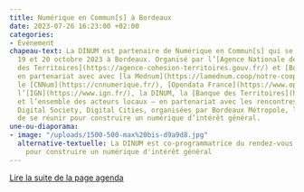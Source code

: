 ```yaml
---
title: Numérique en Commun[s] à Bordeaux
date: 2023-07-26 16:23:00 +02:00
categories:
- Événement
chapeau-text: La DINUM est partenaire de Numérique en Commun[s] qui se tiendra du
  19 et 20 octobre 2023 à Bordeaux. Organisé par l’[Agence Nationale de la Cohésion
  des Territoires](https://agence-cohesion-territoires.gouv.fr/) et [Bordeaux Métropole](https://www.bordeaux-metropole.fr/)
  en partenariat avec avec [la Mednum](https://lamednum.coop/notre-cooperative/),
  le [CNNum](https://cnnumerique.fr/), [Opendata France](https://www.opendatafrance.net/),
  l’[IGN](https://www.ign.fr/), la DINUM, la [Banque des Territoires](https://www.banquedesterritoires.fr/)
  et l’ensemble des acteurs locaux – en partenariat avec les rencontres internationales
  Digital Society, Digital Cities, organisées par Bordeaux Métropole, l’objectif est
  de se réunir pour construire un numérique d’intérêt général.
une-ou-diaporama:
- image: "/uploads/1500-500-max%20bis-d9a9d8.jpg"
  alternative-textuelle: La DINUM est co-programmatrice du rendez-vous incontournable
    pour construire un numérique d'intérêt général
---
```


<div class="lien-important"><p><a href="https://www.numerique.gouv.fr/agenda/numerique-en-commun-s-a-bordeaux/">Lire la suite de la page agenda</a></p></div>